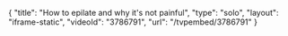 {
    "title": "How to epilate and why it's not painful",
    "type": "solo",
    "layout": "iframe-static",
    "videoId": "3786791",
    "url": "\/tvpembed\/3786791"
}